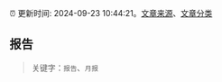 :alarm_clock: 更新时间: 2024-09-23 10:44:21。[文章来源](/README.md)、[文章分类](/TAGS.md)

## 报告


> 关键字：`报告`、`月报`



